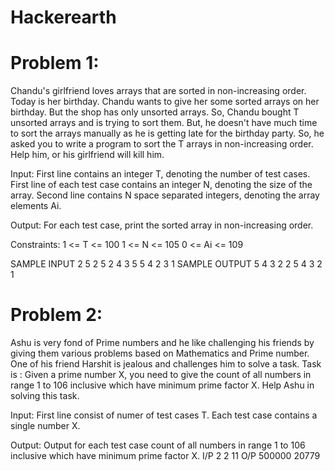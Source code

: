# Hackerearth
# Problem 1:
Chandu's girlfriend loves arrays that are sorted in non-increasing order. Today is her birthday. Chandu wants to give her some sorted arrays on her birthday. But the shop has only unsorted arrays. So, Chandu bought T unsorted arrays and is trying to sort them. But, he doesn't have much time to sort the arrays manually as he is getting late for the birthday party. So, he asked you to write a program to sort the T arrays in non-increasing order. Help him, or his girlfriend will kill him.

Input:
First line contains an integer T, denoting the number of test cases.
First line of each test case contains an integer N, denoting the size of the array.
Second line contains N space separated integers, denoting the array elements Ai.

Output:
For each test case, print the sorted array in non-increasing order.

Constraints:
1 <= T <= 100
1 <= N <= 105
0 <= Ai <= 109

SAMPLE INPUT 
2
5
2 5 2 4 3
5
5 4 2 3 1
SAMPLE OUTPUT 
5 4 3 2 2
5 4 3 2 1


# Problem 2:
Ashu is very fond of Prime numbers and he like challenging his friends by giving them various problems based on Mathematics and Prime number. One of his friend Harshit is jealous and challenges him to solve a task. Task is :
Given a prime number X, you need to give the count of all numbers in range 1 to 106 inclusive which have minimum prime factor X.
Help Ashu in solving this task.

Input:
First line consist of numer of test cases T.
Each test case contains a single number X.

Output:
Output for each test case count of all numbers in range 1 to 106 inclusive which have minimum prime factor X.
I/P
2
2
11
O/P
500000
20779







